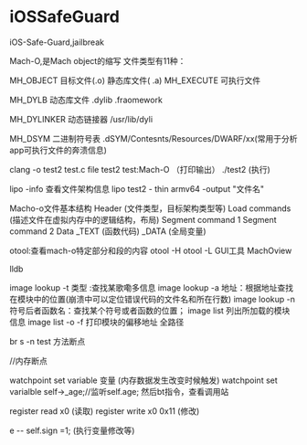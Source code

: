 # iOSSafeGuard
iOS-Safe-Guard,jailbreak

Mach-O,是Mach object的缩写
文件类型有11种：
<!--XNU内核源码查看-->

MH_OBJECT  目标文件(.o)
静态库文件( .a) 
MH_EXECUTE 可执行文件

MH_DYLB 动态库文件
.dylib
.fraomework

MH_DYLINKER 动态链接器
/usr/lib/dyli

MH_DSYM 二进制符号表
.dSYM/Contesnts/Resources/DWARF/xx(常用于分析app可执行文件的奔溃信息)

clang -o test2 test.c 
file test2
test:Mach-O （打印输出）
./test2 (执行)

lipo -info  查看文件架构信息
lipo test2 - thin armv64 -output "文件名"

Macho-o文件基本结构
Header
 (文件类型，目标架构类型等)
Load commands
    (描述文件在虚拟内存中的逻辑结构，布局)
    Segment command 1
    Segment command 2
Data
    _TEXT (函数代码)
    _DATA (全局变量)




otool:查看mach-o特定部分和段的内容
  otool -H
  otool -L
GUI工具
  MachOview


lldb

image lookup -t 类型 :查找某歌嘞多信息
image lookup -a 地址：根据地址查找在模块中的位置(崩溃中可以定位错误代码的文件名和所在行数)
image lookup -n 符号后者函数名：查找某个符号或者函数的位置；
image list 
  列出所加载的模块信息
image list -o -f 
  打印模块的偏移地址 全路径

br s -n test 方法断点

//内存断点

watchpoint set variable 变量 (内存数据发生改变时候触发)
watchpoint set varialble self->_age;//监听self.age; 然后bt指令，查看调用站

register read x0 (读取)
register write x0 0x11 (修改)

e -- self.sign =1; (执行变量修改等)
